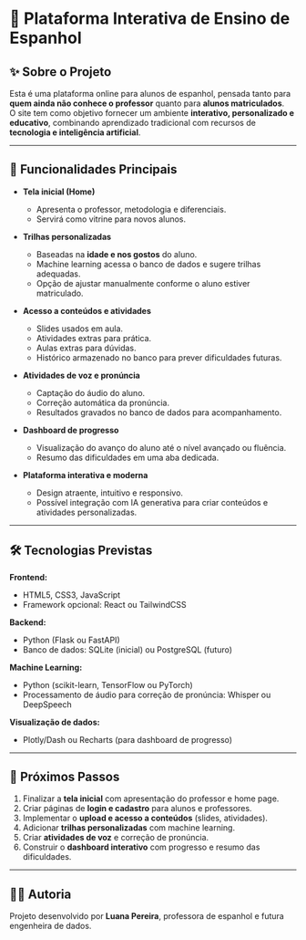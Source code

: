# 🌟 Plataforma Interativa de Ensino de Espanhol

## ✨ Sobre o Projeto
Esta é uma plataforma online para alunos de espanhol, pensada tanto para **quem ainda não conhece o professor** quanto para **alunos matriculados**.  
O site tem como objetivo fornecer um ambiente **interativo, personalizado e educativo**, combinando aprendizado tradicional com recursos de **tecnologia e inteligência artificial**.

---

## 🔑 Funcionalidades Principais

- **Tela inicial (Home)**  
  - Apresenta o professor, metodologia e diferenciais.  
  - Servirá como vitrine para novos alunos.  

- **Trilhas personalizadas**  
  - Baseadas na **idade e nos gostos** do aluno.  
  - Machine learning acessa o banco de dados e sugere trilhas adequadas.  
  - Opção de ajustar manualmente conforme o aluno estiver matriculado.  

- **Acesso a conteúdos e atividades**  
  - Slides usados em aula.  
  - Atividades extras para prática.  
  - Aulas extras para dúvidas.  
  - Histórico armazenado no banco para prever dificuldades futuras.  

- **Atividades de voz e pronúncia**  
  - Captação do áudio do aluno.  
  - Correção automática da pronúncia.  
  - Resultados gravados no banco de dados para acompanhamento.  

- **Dashboard de progresso**  
  - Visualização do avanço do aluno até o nível avançado ou fluência.  
  - Resumo das dificuldades em uma aba dedicada.  

- **Plataforma interativa e moderna**  
  - Design atraente, intuitivo e responsivo.  
  - Possível integração com IA generativa para criar conteúdos e atividades personalizadas.  

---

## 🛠️ Tecnologias Previstas

**Frontend:**  
- HTML5, CSS3, JavaScript  
- Framework opcional: React ou TailwindCSS  

**Backend:**  
- Python (Flask ou FastAPI)  
- Banco de dados: SQLite (inicial) ou PostgreSQL (futuro)  

**Machine Learning:**  
- Python (scikit-learn, TensorFlow ou PyTorch)  
- Processamento de áudio para correção de pronúncia: Whisper ou DeepSpeech  

**Visualização de dados:**  
- Plotly/Dash ou Recharts (para dashboard de progresso)  

---

## 🚀 Próximos Passos

1. Finalizar a **tela inicial** com apresentação do professor e home page.  
2. Criar páginas de **login e cadastro** para alunos e professores.  
3. Implementar o **upload e acesso a conteúdos** (slides, atividades).  
4. Adicionar **trilhas personalizadas** com machine learning.  
5. Criar **atividades de voz** e correção de pronúncia.  
6. Construir o **dashboard interativo** com progresso e resumo das dificuldades.  

---

## 👩‍🏫 Autoria
Projeto desenvolvido por **Luana Pereira**, professora de espanhol e futura engenheira de dados.
